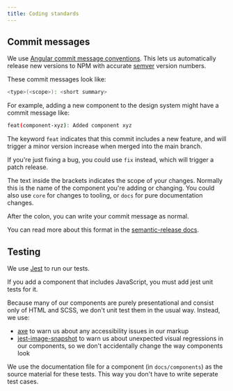 ```yaml
---
title: Coding standards
---
```


## Commit messages

We use [Angular commit message conventions](https://github.com/angular/angular/blob/master/CONTRIBUTING.md#-commit-message-format). This lets us automatically release new versions to NPM with accurate [semver](https://semver.org/) version numbers.

These commit messages look like:

```bash
<type>(<scope>): <short summary>
```

For example, adding a new component to the design system might have a commit message like:

```bash
feat(component-xyz): Added component xyz
```

The keyword `feat` indicates that this commit includes a new feature, and will trigger a minor version increase when merged into the main branch.

If you're just fixing a bug, you could use `fix` instead, which will trigger a patch release.

The text inside the brackets indicates the scope of your changes. Normally this is the name of the component you're adding or changing. You could also use `core` for changes to tooling, or `docs` for pure documentation changes.

After the colon, you can write your commit message as normal.

You can read more about this format in the [semantic-release docs](https://github.com/angular/angular/blob/master/CONTRIBUTING.md#-commit-message-format).

## Testing

We use [Jest](https://jestjs.io/) to run our tests.

If you add a component that includes JavaScript, you must add jest unit tests for it.

Because many of our components are purely presentational and consist only of HTML and SCSS, we don't unit test them in the usual way. Instead, we use:

- [axe](https://www.deque.com/axe/) to warn us about any accessibility issues in our markup
- [jest-image-snapshot](https://github.com/americanexpress/jest-image-snapshot) to warn us about unexpected visual regressions in our components, so we don't accidentally change the way components look

We use the documentation file for a component (in `docs/components`) as the source material for these tests. This way you don't have to write seperate test cases.
